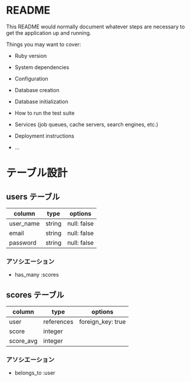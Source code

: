 # README

This README would normally document whatever steps are necessary to get the
application up and running.

Things you may want to cover:

* Ruby version

* System dependencies

* Configuration

* Database creation

* Database initialization

* How to run the test suite

* Services (job queues, cache servers, search engines, etc.)

* Deployment instructions

* ...

# テーブル設計

## users テーブル

|column|type|options|
|-|-|-|
|user_name|string|null: false|
|email|string|null: false|
|password|string|null: false|

### アソシエーション

- has_many :scores


## scores テーブル

|column|type|options|
|-|-|-|
|user|references|foreign_key: true|
|score|integer||
|score_avg|integer||

### アソシエーション
- belongs_to :user